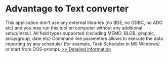 # Advantage to Text converter
This application don't use any external libraries (no BDE, no ODBC, no ADO etc) and you may run this tool on computer without any additional setup/install. All field types supported (including MEMO, BLOB, graphic, array/group, date etc) Command line parameters allows to execute the data importing by any scheduler (for example, Task Scheduler in MS Windows) or start from DOS-prompt.
[>> Detailed information](https://secure.shareit.com/shareit/product.html?productid=300639980&affiliateid=200057808)
